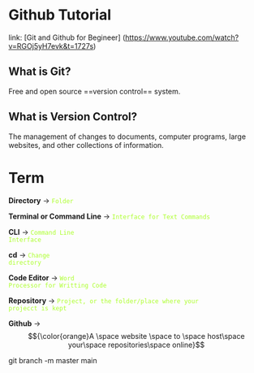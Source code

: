 # Github Tutorial
link: [Git and Github for Begineer] (https://www.youtube.com/watch?v=RGOj5yH7evk&t=1727s)

## What is Git?
Free and open source ==version control== system.

## What is Version Control?
The management of changes to documents, computer programs, large websites, and other collections of information.

# Term
**Directory** &rarr; <code style="color:greenyellow">Folder</code>

**Terminal or Command Line** &rarr; <code style="color:greenyellow">Interface for Text Commands</code>

**CLI** &rarr; <code style="color:greenyellow">Command Line Interface</code>

**cd** &rarr; <code style="color:greenyellow">Change directory</code>

**Code Editor** &rarr; <code style="color:greenyellow">Word Processor for Writting Code</code>

**Repository** &rarr; <code style="color:greenyellow">Project, or the folder/place where your projecct is kept</code>

**Github** &rarr; $${\color{orange}A \space website \space to \space host\space your\space repositories\space online}$$

git branch -m master main
